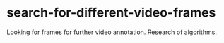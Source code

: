 # search-for-different-video-frames
Looking for frames for further video annotation. Research of algorithms.
